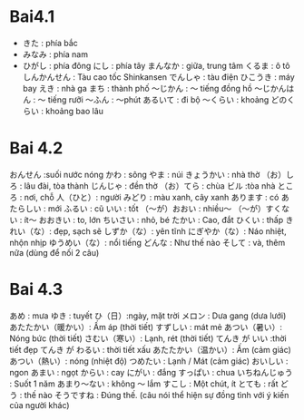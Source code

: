 # Bai4.1
- きた : phía bắc
- みなみ : phía nam
- ひがし : phía đông
にし : phía tây
まんなか : giữa, trung tâm
くるま : ô tô
しんかんせん : Tàu cao tốc Shinkansen
でんしゃ : tàu điện
ひこうき : máy bay
えき : nhà ga
まち : thành phố
～じかん : ～ tiếng đồng hồ
～じかんはん : ～ tiếng rưỡi
～ふん : ～phút
あるいて : đi bộ
～くらい : khoảng
どのくらい : khoảng bao lâu

# Bai 4.2
おんせん :suối nước nóng
かわ : sông
やま : núi
きょうかい : nhà thờ
（お）しろ : lâu đài, tòa thành
じんじゃ : đền thờ
（お）てら : chùa
ビル :tòa nhà
ところ : nơi, chỗ
人（ひと）: người
みどり : màu xanh, cây xanh
あります : có
あたらしい : mới
ふるい : cũ
いい : tốt
（～が）おおい : nhiều～
（～が）すくない : ít～
おおきい : to, lớn
ちいさい : nhỏ, bé
たかい : Cao, đắt
ひくい : thấp
きれい（な）: đẹp, sạch sẽ
しずか（な）: yên tĩnh
にぎやか（な）: Náo nhiệt, nhộn nhịp
ゆうめい（な）: nổi tiếng
どんな : Như thế nào
そして : và, thêm nữa (dùng để nối 2 câu)

# Bai 4.3
あめ : mưa
ゆき : tuyết
ひ（日）:ngày, mặt trời
メロン : Dưa gang (dưa lưới)
あたたかい（暖かい）: Ấm áp (thời tiết)
すずしい : mát mẻ
あつい（暑い）: Nóng bức (thời tiết)
さむい（寒い）: Lạnh, rét (thời tiết)
てんき が いい :thời tiết đẹp
てんき が わるい : thời tiết xấu
あたたかい（温かい）: Ấm (cảm giác)
あつい（熱い）: nóng (nhiệt độ)
つめたい : Lạnh / Mát (cảm giác)
おいしい : ngon
あまい : ngọt
からい : cay
にがい : đắng
すっぱい : chua
いちねんじゅう : Suốt 1 năm
あまり〜ない : không ～ lắm
すこし : Một chút, ít
とても : rất
どう : thế nào
そうですね : Đúng thế. (câu nói thể hiện sự đồng tình với ý kiến của người khác)